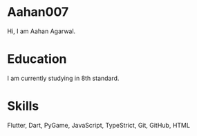 # Aahan007
Hi, I am Aahan Agarwal.

# Education
I am currently studying in 8th standard.

# Skills
Flutter, Dart, PyGame, JavaScript, TypeStrict, Git, GitHub, HTML
